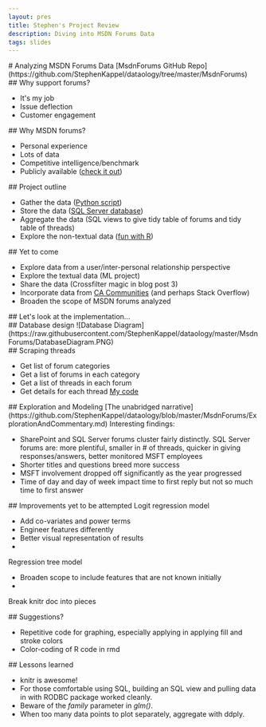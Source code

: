 ```yaml
---
layout: pres
title: Stephen's Project Review
description: Diving into MSDN Forums Data
tags: slides
---
```


<section>
	<section>
# Analyzing MSDN Forums Data
[MsdnForums GitHub Repo](https://github.com/StephenKappel/dataology/tree/master/MsdnForums)
</section>
	<section>
## Why support forums?

- It's my job
- Issue deflection
- Customer engagement

</section>
	<section>
## Why MSDN forums?

- Personal experience
- Lots of data
- Competitive intelligence/benchmark
- Publicly available ([check it out](http://social.msdn.microsoft.com/Forums/en-US/home))

</section>
	<section>
## Project outline

- Gather the data ([Python script](https://github.com/StephenKappel/dataology/tree/master/MsdnForums/ForumScraper))
- Store the data ([SQL Server database](https://github.com/StephenKappel/dataology/blob/master/MsdnForums/DatabaseDiagram.PNG))
- Aggregate the data (SQL views to give tidy table of forums and tidy table of threads)
- Explore the non-textual data ([fun with R](https://github.com/StephenKappel/dataology/blob/master/MsdnForums/ExplorationAndCommentary.md))
</section>
	<section>
## Yet to come

- Explore data from a user/inter-personal relationship perspective
- Explore the textual data (ML project)
- Share the data (Crossfilter magic in blog post 3)
- Incorporate data from [CA Communities](https://communities.ca.com/) (and perhaps Stack Overflow)
- Broaden the scope of MSDN forums analyzed
</section>
</section>
<section>
	<section>
## Let's look at the implementation...
</section>
	<section>
## Database design
![Database Diagram](https://raw.githubusercontent.com/StephenKappel/dataology/master/MsdnForums/DatabaseDiagram.PNG)
</section>
	<section>
## Scraping threads

- Get list of forum categories
- Get a list of forums in each category
- Get a list of threads in each forum
- Get details for each thread
[My code](https://github.com/StephenKappel/dataology/tree/master/MsdnForums/ForumScraper)
</section>
	<section>
## Exploration and Modeling
[The unabridged narrative](https://github.com/StephenKappel/dataology/blob/master/MsdnForums/ExplorationAndCommentary.md)
Interesting findings:

- SharePoint and SQL Server forums cluster fairly distinctly. SQL Server forums are: more plentiful, smaller in # of threads, quicker in giving responses/answers, better monitored MSFT employees
- Shorter titles and questions breed more success
- MSFT involvement dropped off significantly as the year progressed
- Time of day and day of week impact time to first reply but not so much time to first answer
</section>
</section>
<section>
	<section>
## Improvements yet to be attempted
Logit regression model

- Add co-variates and power terms
- Engineer features differently
- Better visual representation of results
- 
Regression tree model

- Broaden scope to include features that are not known initially
- 
Break knitr doc into pieces
</section>
	<section>
## Suggestions?

- Repetitive code for graphing, especially applying in applying fill and stroke colors
- Color-coding of R code in rmd
</section>
	<section>
## Lessons learned

- knitr is awesome!
- For those comfortable using SQL, building an SQL view and pulling data in with RODBC package worked cleanly.
- Beware of the *family* parameter in *glm()*.
- When too many data points to plot separately, aggregate with ddply.
</section>
</section>